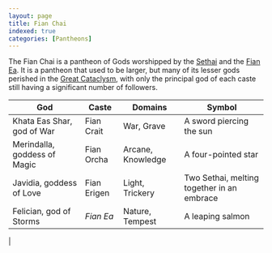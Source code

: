 ```yaml
---
layout: page
title: Fian Chai
indexed: true
categories: [Pantheons]
---
```

The Fian Chai is a pantheon of Gods worshipped by the [Sethai](/races/sethai) and the [Fian Ea](/races/fian_ea). It is
a pantheon that used to be larger, but many of its lesser gods perished in the [Great Cataclysm](/history/great-cataclysm),
with only the principal god of each caste still having a significant number of followers.

| God                          | Caste       | Domains           | Symbol                                     |
|------------------------------|-------------|-------------------|--------------------------------------------|
| Khata Eas Shar, god of War   | Fian Crait  | War, Grave        | A sword piercing the sun                   |
| Merindalla, goddess of Magic | Fian Orcha  | Arcane, Knowledge | A four-pointed star                        |
| Javidia, goddess of Love     | Fian Erigen | Light, Trickery   | Two Sethai, melting together in an embrace |
| Felician, god of Storms      | *Fian Ea*   | Nature, Tempest   | A leaping salmon                           |
| 
